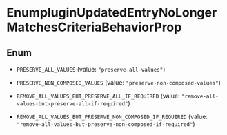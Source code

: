 

# EnumpluginUpdatedEntryNoLongerMatchesCriteriaBehaviorProp

## Enum


* `PRESERVE_ALL_VALUES` (value: `"preserve-all-values"`)

* `PRESERVE_NON_COMPOSED_VALUES` (value: `"preserve-non-composed-values"`)

* `REMOVE_ALL_VALUES_BUT_PRESERVE_ALL_IF_REQUIRED` (value: `"remove-all-values-but-preserve-all-if-required"`)

* `REMOVE_ALL_VALUES_BUT_PRESERVE_NON_COMPOSED_IF_REQUIRED` (value: `"remove-all-values-but-preserve-non-composed-if-required"`)



